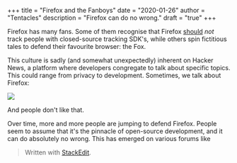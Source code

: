 +++
title = "Firefox and the Fanboys"
date = "2020-01-26"
author = "Tentacles"
description = "Firefox can do no wrong."
draft = "true"
+++


Firefox has many fans. Some of them recognise that Firefox [should](https://www.reddit.com/r/firefox/comments/jybx2w/uh_why_is_firefox_showing_me_sponsored_links_in/) *not* track people with closed-source tracking SDK's, while others spin fictitious tales to defend their favourite browser: the Fox.

This culture is sadly (and somewhat unexpectedly) inherent on Hacker News, a platform where developers congregate to talk about specific topics. This could range from privacy to development. Sometimes, we talk about Firefox:

![](https://i.imgur.com/MVxrCdA.png)

And people don't like that.

Over time, more and more people are jumping to defend Firefox. People seem to assume that it's the pinnacle of open-source development, and it can do absolutely no wrong. This has emerged on various forums like 


> Written with [StackEdit](https://stackedit.io/).
<!--stackedit_data:
eyJoaXN0b3J5IjpbMTM4NzkyNDc5NiwxNDQ2MTAyNTVdfQ==
-->